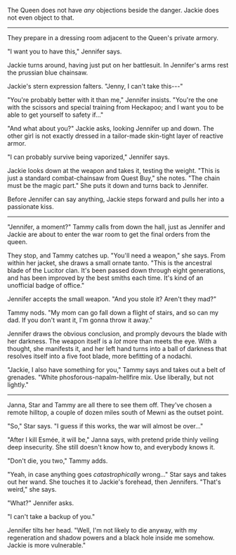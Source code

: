 The Queen does not have _any_ objections beside the danger.
Jackie does not even object to that.

----

They prepare in a dressing room adjacent to the Queen's private armory.

"I want you to have this," Jennifer says.

Jackie turns around, having just put on her battlesuit. In Jennifer's arms
rest the prussian blue chainsaw.

Jackie's stern expression falters. "Jenny, I can't take this---"

"You're probably better with it than me," Jennifer insists. "You're the one with
the scissors and special training from Heckapoo; and I want you to be able to get yourself
to safety if..."

"And what about you?" Jackie asks, looking Jennifer up and down. The other girl is not exactly dressed
in a tailor-made skin-tight layer of reactive armor.

"I can probably survive being vaporized," Jennifer says.

Jackie looks down at the weapon and takes it, testing the weight. "This is just a standard combat-chainsaw
from Quest Buy," she notes. "The chain must be the magic part." She puts it down and turns back to Jennifer.

Before Jennifer can say anything, Jackie steps forward and pulls her into a passionate kiss.

----

"Jennifer, a moment?" Tammy calls from down the hall, just as Jennifer and Jackie are about to enter
the war room to get the final orders from the queen.

They stop, and Tammy catches up. "You'll need a weapon," she says. From within her jacket, she
draws a small ornate tanto. "This is the ancestral blade of the Lucitor clan. It's been passed down
through eight generations, and has been improved by the best smiths each time. It's kind of an
unofficial badge of office."

Jennifer accepts the small weapon. "And you stole it? Aren't they mad?"

Tammy nods. "My mom can go fall down a flight of stairs, and so can my dad. If you don't want it,
I'm gonna throw it away."

Jennifer draws the obvious conclusion, and promply devours the blade with her darkness. The weapon
itself is a _lot_ more than meets the eye. With a thought, she manifests it, and her left hand turns
into a ball of darkness that resolves itself into a five foot blade, more befitting of a nodachi.

"Jackie, I also have something for you," Tammy says and takes out a belt of grenades. "White
phosforous-napalm-hellfire mix. Use liberally, but not lightly."

----

Janna, Star and Tammy are all there to see them off. They've chosen a remote hilltop, a couple of
dozen miles south of Mewni as the outset point.

"So," Star says. "I guess if this works, the war will almost be over..."

"After I kill Esmée, it will be," Janna says, with pretend pride thinly veiling deep
insecurity. She still doesn't know how to, and everybody knows it.

"Don't die, you two," Tammy adds.

"Yeah, in case anything goes _catastrophically_ wrong..." Star says and takes out her wand.
She touches it to Jackie's forehead, then Jennifers. "That's weird," she says.

"What?" Jennifer asks.

"I can't take a backup of you."

Jennifer tilts her head. "Well, I'm not likely to die anyway, with my regeneration and shadow
powers and a black hole inside me somehow. Jackie is more vulnerable."
